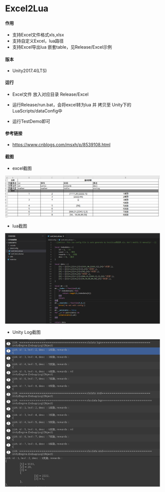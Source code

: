 # Excel2Lua

#### 作用

- 支持Excel文件格式xls,xlsx
- 支持自定义Excel，lua路径
- 支持Excel导出lua 嵌套table，见Release/Excel示例

#### 版本

- Unity2017.4(LTS) 

#### 运行

- Excel文件 放入对应目录 Release/Excel

- 运行Release/run.bat，会将excel转为lua 并 拷贝至 Unity下的LuaScripts/dataConfig中

- 运行TestDemo即可

#### 参考链接
- https://www.cnblogs.com/msxh/p/8539108.html


#### 截图

- excel截图

![contents](./image/excel.png)

- lua截图

![contents](./image/luafile.png)

- Unity Log截图

![contents](./image/unitylog.png)

  




